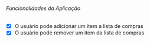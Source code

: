 ###### Funcionalidades da Aplicação

- [x] O usuário pode adicionar um item a lista de compras
- [x] O usuário pode remover um item da lista de compras
